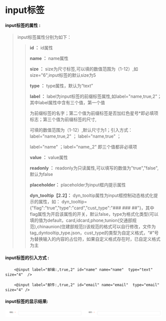 # input**标签**

#### input**标签的属性 :**

> input标签属性分别为如下：
>
> > **id ：** id属性
> >
> > **name ：** name属性
> >
> > **size ：** size为尺寸标签,可以填的数值范围为（1-12）,如size="6",input标签的默认size为5
> >
> > **type ：** type属性，默认为“text”
> >
> > **label ：** label为input标签的前缀标签属性,如label="name,true,2"；其中label属性中含有三个值，第一个值
> >
> > 为前缀标签的名字；第二个值为前缀标签是否加红色星号\*即必填项标志；第三个值为前缀标签的尺寸,
> >
> > 可填的数值范围为（1-12）,默认尺寸为1；引入方式：label="name,true,2" ； label="name,true" ；
> >
> > label="name" ；label="name,,2" 即三个值都非必填项
> >
> > **value  ：** value属性
> >
> > **readonly ：** readonly为只读属性,可以填写的数值为"true","false",默认为false
> >
> > **placeholder：** placeholder为input框内提示属性
> >
> > **dyn_tooltip【2.2】：** dyn_tooltip属性为input框控制动态格式化提示的属性，如：
dyn_tooltip={"flag":"true","type":"card","cust_type":"### ### ##"}，其中flag属性为开启该属性的开关，默认false，type为格式化类型(可以填的值为default，card,idcard,phone,tunion(交通部规范),chinaunion(住建部规范))该规范的格式可以自行修改，文件为tag_dyntooltip_type.json，cust_type的类型为自定义格式，“#”号为替换输入的内容的占位符，如果自定义格式存在时，已自定义格式为主








#### input标签的引入方式 :

```
    <@input label="邮编:,true,2" id="name" name="name"  type="text" size="4"  />

    <@input label="邮件:,true,2" id="email" name="email"  type="email" size="4" />
```

#### input标签的显示结果:

![](/assets/input.png)

